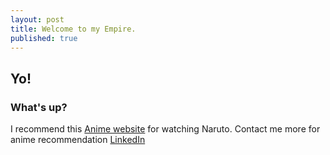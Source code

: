 ```yaml
---
layout: post
title: Welcome to my Empire.
published: true
---
```

## Yo!
### What's up?
	
I recommend this [Anime website](zoro.to) for watching Naruto. Contact me more for anime recommendation [LinkedIn](https://www.linkedin.com/in/gagan-v-28a5aa21b/)
